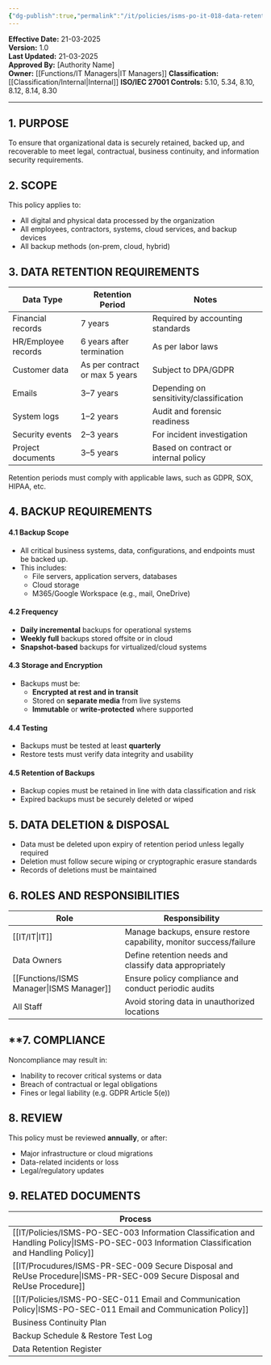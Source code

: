 ```yaml
---
{"dg-publish":true,"permalink":"/it/policies/isms-po-it-018-data-retention-and-backup-policy/","noteIcon":"default"}
---
```


 
**Effective Date:** 21-03-2025  
**Version:** 1.0  
**Last Updated:** 21-03-2025  
**Approved By:** [Authority Name]  
**Owner:** [[Functions/IT Managers\|IT Managers]]
**Classification:** [[Classification/Internal\|Internal]]
**ISO/IEC 27001 Controls:** 5.10, 5.34, 8.10, 8.12, 8.14, 8.30

---
## **1. PURPOSE**  
To ensure that organizational data is securely retained, backed up, and recoverable to meet legal, contractual, business continuity, and information security requirements.
## **2. SCOPE**
This policy applies to:
- All digital and physical data processed by the organization
- All employees, contractors, systems, cloud services, and backup devices
- All backup methods (on-prem, cloud, hybrid)
## **3. DATA RETENTION REQUIREMENTS** 

| Data Type           | Retention Period               | Notes                                   |
| ------------------- | ------------------------------ | --------------------------------------- |
| Financial records   | 7 years                        | Required by accounting standards        |
| HR/Employee records | 6 years after termination      | As per labor laws                       |
| Customer data       | As per contract or max 5 years | Subject to DPA/GDPR                     |
| Emails              | 3–7 years                      | Depending on sensitivity/classification |
| System logs         | 1–2 years                      | Audit and forensic readiness            |
| Security events     | 2–3 years                      | For incident investigation              |
| Project documents   | 3–5 years                      | Based on contract or internal policy    |
Retention periods must comply with applicable laws, such as GDPR, SOX, HIPAA, etc.
## **4. BACKUP REQUIREMENTS**
#### 4.1 Backup Scope
- All critical business systems, data, configurations, and endpoints must be backed up.
- This includes:
    - File servers, application servers, databases
    - Cloud storage
    - M365/Google Workspace (e.g., mail, OneDrive)
#### 4.2 Frequency
- **Daily incremental** backups for operational systems
- **Weekly full** backups stored offsite or in cloud
- **Snapshot-based** backups for virtualized/cloud systems

#### 4.3 Storage and Encryption
- Backups must be:
    - **Encrypted at rest and in transit**
    - Stored on **separate media** from live systems
    - **Immutable** or **write-protected** where supported
#### 4.4 Testing
- Backups must be tested at least **quarterly**
- Restore tests must verify data integrity and usability
#### 4.5 Retention of Backups
- Backup copies must be retained in line with data classification and risk
- Expired backups must be securely deleted or wiped

## 5. **DATA DELETION & DISPOSAL**
- Data must be deleted upon expiry of retention period unless legally required
- Deletion must follow secure wiping or cryptographic erasure standards
- Records of deletions must be maintained

## **6. ROLES AND RESPONSIBILITIES**  

| Role             | Responsibility                                                     |
| ---------------- | ------------------------------------------------------------------ |
| [[IT/IT\|IT]]           | Manage backups, ensure restore capability, monitor success/failure |
| Data Owners      | Define retention needs and classify data appropriately             |
| [[Functions/ISMS Manager\|ISMS Manager]] | Ensure policy compliance and conduct periodic audits               |
| All Staff        | Avoid storing data in unauthorized locations                       |
## **7. COMPLIANCE  
Noncompliance may result in:
- Inability to recover critical systems or data
- Breach of contractual or legal obligations
- Fines or legal liability (e.g. GDPR Article 5(e))
## **8. REVIEW**
This policy must be reviewed **annually**, or after:
- Major infrastructure or cloud migrations
- Data-related incidents or loss
- Legal/regulatory updates
## **9. RELATED DOCUMENTS**

| Process                                                            |
| ------------------------------------------------------------------ |
| [[IT/Policies/ISMS-PO-SEC-003 Information Classification and Handling Policy\|ISMS-PO-SEC-003 Information Classification and Handling Policy]] |
| [[IT/Procudures/ISMS-PR-SEC-009 Secure Disposal and ReUse Procedure\|ISMS-PR-SEC-009 Secure Disposal and ReUse Procedure]]            |
| [[IT/Policies/ISMS-PO-SEC-011 Email and Communication Policy\|ISMS-PO-SEC-011 Email and Communication Policy]]                 |
| Business Continuity Plan                                           |
| Backup Schedule & Restore Test Log                                 |
| Data Retention Register                                            |







